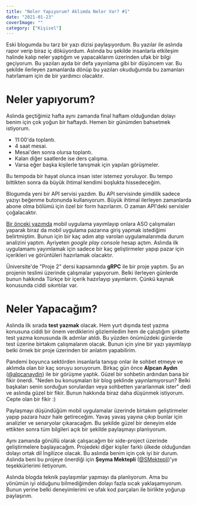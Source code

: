 ```yaml
---
title: "Neler Yapıyorum? Aklımda Neler Var? #1"
date: "2021-01-23"
coverImage: ""
category: ["Kişisel"]
---
```


Eski blogumda bu tarz bir yazı dizisi paylaşıyordum. Bu yazılar ile aslında rapor verip biraz iç döküyordum. Aslında bu şekilde insanlarla etkileşim halinde kalıp neler yaptığım ve yapacaklarım üzerinden ufak bir bilgi geçiyorum. Bu yazıları ayda bir defa yayınlama gibi bir düşüncem var. Bu şekilde ilerleyen zamanlarda dönüp bu yazıları okuduğumda bu zamanları hatırlamam için de bir yardımcı olacaktır.

# Neler yapıyorum?

Aslında geçtiğimiz hafta aynı zamanda final haftam olduğundan dolayı benim için çok yoğun bir haftaydı. Hemen bir günümden bahsetmek istiyorum.

- 11:00'da toplantı.
- 4 saat mesai.
- Mesai'den sonra olursa toplantı.
- Kalan diğer saatlerde ise ders çalışma.
- Varsa eğer başka kişilerle tanışmak için yapılan görüşmeler.

Bu tempoda bir hayat olunca insan ister istemez yoruluyor. Bu tempo bittikten sonra da büyük ihtimal kendimi boşlukta hissedeceğim.

Blogumda yeni bir API servisi yazdım. Bu API servisinde şimdilik sadece yazıyı beğenme butonunda kullanıyorum. Büyük ihtimal ilerleyen zamanlarda abone olma bölümü için özel bir form hazırlarım. O zaman API'deki servisler çoğalacaktır.

[Bir önceki yazımda](/blog/hadi-yelken-acalim-yeni-deneyimleri) mobil uygulama yayımlayıp onlara ASO çalışmaları yaparak biraz da mobil uygulama pazarına giriş yapmak istediğimi belirtmiştim. Bunun için bir kaç adım atıp varolan uygulamalarımda durum analizini yaptım. Ayriyeten _google play console_ hesap açtım. Aslında ilk uygulamamı yayımlamak için sadece bir kaç geliştirmeler yapıp pazar için içerikleri ve görüntüleri hazırlamak olacaktır.

Üniversite'de "Proje 2" dersi kapsamında **gRPC** ile bir proje yaptım. Şu an projenin teslimi üzerinde çalışmalar yapıyorum. Belki ilerleyen günlerde bunun hakkında Türkçe bir içerik hazırlayıp yayınlarım. Çünkü kaynak konusunda ciddi sıkıntılar var.

# Neler Yapacağım?

Aslında ilk sırada **test yazmak** olacak. Hem yurt dışında test yazma konusuna ciddi bir önem verdiklerini gözlemledim hem de çalıştığım şirkette test yazma konusunda ilk adımlar atıldı. Bu yüzden önümüzdeki günlerde test üzerine birtakım çalışmalarım olacak. Bunun için yine bir yazı yayımlayıp belki örnek bir proje üzerinden bir anlatım yapabilirim.

Pandemi boyunca sektörden insanlarla tanışıp onlar ile sohbet etmeye ve aklımda olan bir kaç soruyu soruyorum. Birkaç gün önce **Alpcan Aydın** ([@alpcanaydin](https://twitter.com/alpcanaydin)) ile bir görüşme yaptık. Güzel bir sohbetin ardından bana bir fikir önerdi. "Neden bu konuşmaları bir blog şeklinde yayınlamıyorsun? Belki başkaları senin sorduğun sorulardan veya sohbetten yararlanmak ister" dedi ve aslında güzel bir fikir. Bunun hakkında biraz daha düşünmek istiyorum. Cepte olan bir fikir :)

Paylaşmayı düşündüğüm mobil uygulamalar üzerinde birtakım geliştirmeler yapıp pazara hazır hale getireceğim. Yavaş yavaş yayına çıkıp bunlar için analizler ve senaryolar çıkaracağım. Bu şekilde güzel bir deneyim elde ettikten sonra tüm bilgileri açık bir şekilde paylaşmayı planlıyorum.

Aynı zamanda gönüllü olarak çalışacağım bir side-project üzerinde geliştirmelere başlayacağım. Projedeki diğer kişiler farklı ülkede olduğundan dolayı ortak dil İngilizce olacak. Bu aslında benim için çok iyi bir durum. Aslında beni bu projeye önerdiği için **Şeyma Mektepli** ([@SMektepli](https://twitter.com/SMektepli))'ye teşekkürlerimi iletiyorum.

Aslında blogda teknik paylaşımlar yapmayı da planlıyorum. Ama bu yönümün iyi olduğunu bilmediğimden dolayı fazla sıcak yaklaşamıyorum. Bunun yerine belki deneyimlerimi ve ufak kod parçaları ile birlikte yoğurup paylaşırım.
